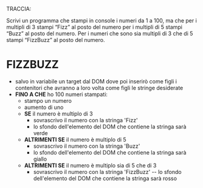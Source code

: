 TRACCIA:

Scrivi un programma che stampi in console i numeri da 1 a 100, ma che
per i multipli di 3 stampi “Fizz” al posto del numero
per i multipli di 5 stampi “Buzz” al posto del numero.
Per i numeri che sono sia multipli di 3 che di 5 stampi “FizzBuzz” al posto del numero.

# FIZZBUZZ

- salvo in variabile un target dal DOM dove poi inserirò come figli i contenitori che avranno a loro volta come figli le stringe desiderate
- **FINO A CHE** ho 100 numeri stampati:
    - stampo un numero
    - aumento di uno
    - **SE** il numero è multiplo di 3
        - sovrascrivo il numero con la stringa 'Fizz'
        - lo sfondo dell'elemento del DOM che contiene la stringa sarà verde
    - **ALTRIMENTI SE** il numero è multiplo di 5
        - sovrascrivo il numero con la stringa 'Buzz'
        - lo sfondo dell'elemento del DOM che contiene la stringa sarà giallo
    - **ALTRIMENTI SE** il numero è multiplo sia di 5 che di 3
        - sovrascrivo il numero con la stringa 'FizzBuzz'
        -- lo sfondo dell'elemento del DOM che contiene la stringa sarà rosso